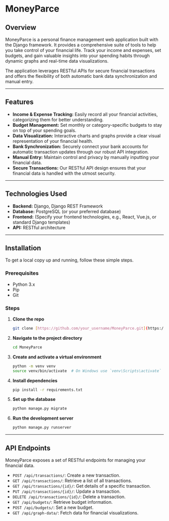 # MoneyParce

## Overview

MoneyParce is a personal finance management web application built with the Django framework. It provides a comprehensive suite of tools to help you take control of your financial life. Track your income and expenses, set budgets, and gain valuable insights into your spending habits through dynamic graphs and real-time data visualizations.

The application leverages RESTful APIs for secure financial transactions and offers the flexibility of both automatic bank data synchronization and manual entry.

---

## Features

* **Income & Expense Tracking:** Easily record all your financial activities, categorizing them for better understanding.
* **Budget Management:** Set monthly or category-specific budgets to stay on top of your spending goals.
* **Data Visualization:** Interactive charts and graphs provide a clear visual representation of your financial health.
* **Bank Synchronization:** Securely connect your bank accounts for automatic transaction updates through our robust API integration.
* **Manual Entry:** Maintain control and privacy by manually inputting your financial data.
* **Secure Transactions:** Our RESTful API design ensures that your financial data is handled with the utmost security.

---

## Technologies Used

* **Backend:** Django, Django REST Framework
* **Database:** PostgreSQL (or your preferred database)
* **Frontend:** (Specify your frontend technologies, e.g., React, Vue.js, or standard Django templates)
* **API:** RESTful architecture

---

## Installation

To get a local copy up and running, follow these simple steps.

### Prerequisites

* Python 3.x
* Pip
* Git

### Steps

1.  **Clone the repo**
    ```sh
    git clone [https://github.com/your_username/MoneyParce.git](https://github.com/your_username/MoneyParce.git)
    ```
2.  **Navigate to the project directory**
    ```sh
    cd MoneyParce
    ```
3.  **Create and activate a virtual environment**
    ```sh
    python -m venv venv
    source venv/bin/activate  # On Windows use `venv\Scripts\activate`
    ```
4.  **Install dependencies**
    ```sh
    pip install -r requirements.txt
    ```
5.  **Set up the database**
    ```sh
    python manage.py migrate
    ```
6.  **Run the development server**
    ```sh
    python manage.py runserver
    ```

---

## API Endpoints

MoneyParce exposes a set of RESTful endpoints for managing your financial data.

* `POST /api/transactions/`: Create a new transaction.
* `GET /api/transactions/`: Retrieve a list of all transactions.
* `GET /api/transactions/{id}/`: Get details of a specific transaction.
* `PUT /api/transactions/{id}/`: Update a transaction.
* `DELETE /api/transactions/{id}/`: Delete a transaction.
* `GET /api/budgets/`: Retrieve budget information.
* `POST /api/budgets/`: Set a new budget.
* `GET /api/graph-data/`: Fetch data for financial visualizations.
